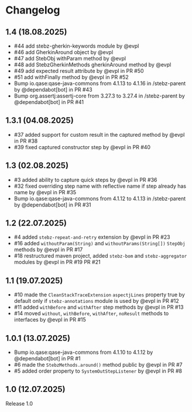 # Changelog

## 1.4 (18.08.2025)

* #44 add stebz-gherkin-keywords module by @evpl
* #46 add GherkinAround object by @evpl
* #47 add StebObj withParam method by @evpl
* #48 add StebzGherkinMethods gherkinAround method by @evpl
* #49 add expected result attribute by @evpl in PR #50
* #51 add withFinally method by @evpl in PR #52
* Bump io.qase:qase-java-commons from 4.1.13 to 4.1.16 in /stebz-parent by @dependabot[bot] in PR #43
* Bump org.assertj:assertj-core from 3.27.3 to 3.27.4 in /stebz-parent by @dependabot[bot] in PR #41

## 1.3.1 (04.08.2025)

* #37 added support for custom result in the captured method by @evpl in PR #38
* #39 fixed captured constructor step by @evpl in PR #40

## 1.3 (02.08.2025)

* #3 added ability to capture quick steps by @evpl in PR #36
* #32 fixed overriding step name with reflective name if step already has name by @evpl in PR #35
* Bump io.qase:qase-java-commons from 4.1.12 to 4.1.13 in /stebz-parent by @dependabot[bot] in PR #31

## 1.2 (22.07.2025)

* #4 added `stebz-repeat-and-retry` extension by @evpl in PR #23
* #16 added `withoutParam(String)` and `withoutParams(String[])` `StepObj` methods by @evpl in PR #17
* #18 restructured maven project, added `stebz-bom` and `stebz-aggregator` modules by @evpl in PR #19 PR #21

## 1.1 (19.07.2025)

* #10 made the `CleanStackTraceExtension` `aspectjLines` property true by default only if `stebz-annotations` module is
  used by @evpl in PR #12
* #11 added `withBefore` and `withAfter` step methods by @evpl in PR #13
* #14 moved `without`, `withBefore`, `withAfter`, `noResult` methods to interfaces by @evpl in PR #15

## 1.0.1 (13.07.2025)

* Bump io.qase:qase-java-commons from 4.1.10 to 4.1.12 by @dependabot[bot] in PR #1
* #6 made the `StebzMethods.around()` method public by @evpl in PR #7
* #5 added order property to `SystemOutStepListener` by @evpl in PR #8

## 1.0 (12.07.2025)

Release 1.0
